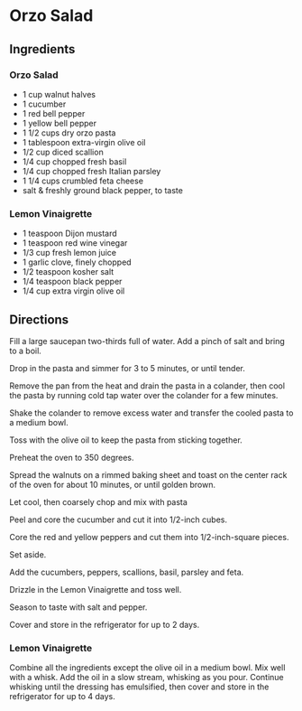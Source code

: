 # Orzo Salad

## Ingredients

### Orzo Salad
* 1 cup walnut halves
* 1 cucumber
* 1 red bell pepper
* 1 yellow bell pepper
* 1 1/2 cups dry orzo pasta
* 1 tablespoon extra-virgin olive oil
* 1/2 cup diced scallion
* 1/4 cup chopped fresh basil
* 1/4 cup chopped fresh Italian parsley
* 1 1/4 cups crumbled feta cheese
* salt & freshly ground black pepper, to taste

### Lemon Vinaigrette
* 1 teaspoon Dijon mustard
* 1 teaspoon red wine vinegar
* 1/3 cup fresh lemon juice
* 1 garlic clove, finely chopped
* 1/2 teaspoon kosher salt
* 1/4 teaspoon black pepper
* 1/4 cup extra virgin olive oil

## Directions
Fill a large saucepan two-thirds full of water. Add a pinch of salt and bring to a boil.

Drop in the pasta and simmer for 3 to 5 minutes, or until tender.

Remove the pan from the heat and drain the pasta in a colander, then cool the pasta by running cold tap water over the colander for a few minutes.

Shake the colander to remove excess water and transfer the cooled pasta to a medium bowl.

Toss with the olive oil to keep the pasta from sticking together.

Preheat the oven to 350 degrees.

Spread the walnuts on a rimmed baking sheet and toast on the center rack of the oven for about 10 minutes, or until golden brown.

Let cool, then coarsely chop and mix with pasta

Peel and core the cucumber and cut it into 1/2-inch cubes.

Core the red and yellow peppers and cut them into 1/2-inch-square pieces.

Set aside.

Add the cucumbers, peppers, scallions, basil, parsley and feta.

Drizzle in the Lemon Vinaigrette and toss well.

Season to taste with salt and pepper.

Cover and store in the refrigerator for up to 2 days.

### Lemon Vinaigrette
Combine all the ingredients except the olive oil in a medium bowl. Mix well with a whisk. Add the oil in a slow stream, whisking as you pour. Continue whisking until the dressing has emulsified, then cover and store in the refrigerator for up to 4 days.
